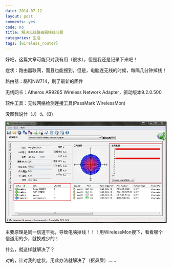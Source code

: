 ```yaml
---
date: 2014-07-12
layout: post
comments: yes
code: no
title: 解决无线路由器掉线问题
categories: 生活
tags: [wireless_router]
---
```


好吧，这篇文章可能只对我有用（很水），但是我还是记录下来吧！

症状：路由器联网，而且也能搜到，但是，电脑连无线的时候，每隔几分钟掉线！

路由器：磊科NW714，刷了最新的固件

无线网卡：Atheros AR9285 Wireless Network Adapter，驱动版本9.2.0.500

软件工具：无线网络检测连接工具(PassMark WirelessMon)

没图我说什（J）么（B）

![WirelessMon](/uploads/2014/07/WirelessMon.jpg)

主要原理是同一信道干扰，导致电脑掉线！！！用WirelessMon搜下，看看哪个信道用的少，就换成少的！

什么，就这样就解决了？

对的，针对我的症状，用此办法就解决了（抠鼻屎）……
